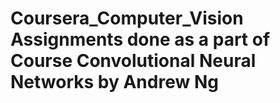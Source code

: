 # Coursera_Computer_Vision Assignments done as a part of Course Convolutional Neural Networks by Andrew Ng

